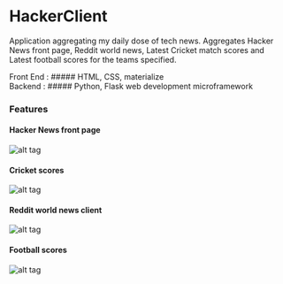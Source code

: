 # HackerClient

Application aggregating my daily dose of tech news. Aggregates Hacker News front page, Reddit world news, Latest Cricket match scores and Latest football scores for the teams specified.

Front End : ##### HTML, CSS, materialize    
Backend : ##### Python, Flask web development microframework    

### Features    
#### Hacker News front page        

![alt tag](https://cloud.githubusercontent.com/assets/8832691/15481310/b2230002-20de-11e6-8b04-e9894b349c9d.png)

#### Cricket scores    
![alt tag](https://cloud.githubusercontent.com/assets/8832691/15481325/bf562f88-20de-11e6-892a-7fee27f28fb3.png)

#### Reddit world news client   

![alt tag](https://cloud.githubusercontent.com/assets/8832691/15481331/c45cacbe-20de-11e6-89b3-dcadae029aa1.png)

#### Football scores       

![alt tag](https://cloud.githubusercontent.com/assets/8832691/15481337/cb8b1066-20de-11e6-8698-9cd55250f8ac.png)
